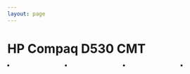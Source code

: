 ```yaml
---
layout: page
---
```

  <h1 class="title">HP Compaq D530 CMT</h1>
  <div class="columns">
  <div class="column">
    <a href=""><img src="/img/" alt="" border="2"></a>
  </div>
  <div class="column">
    <a href=""><img src="/img/" alt="" border="2"></a>
  </div>
  <div class="column">
    <a href=""><img src="/img/" alt="" border="2"></a>
  </div>
  <div class="column">
    <a href=""><img src="/img/" alt="" border="2"></a>
  </div>
</div>